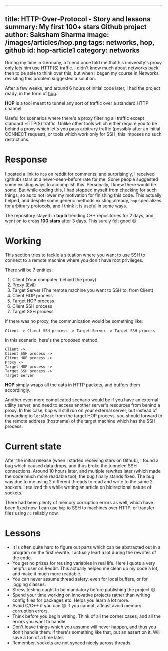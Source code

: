 ------
title: HTTP-Over-Protocol - Story and lessons
summary: My first 100+ stars Github project
author: Saksham Sharma
image: /images/articles/hop.png
tags: networks, hop, github
id: hop-article1
category: networks
------

During my time in Germany, a friend once told me that his university's proxy only lets him use HTTP(S) traffic. I didn't know much about networks back then to be able to think over this, but when I began my course in Networks, revisiting this problem suggested a solution.

After a few weeks, and around 6 hours of initial code later, I had the project ready, in the form of [hop](github.com/sakshamsharma/HTTP-Over-Protocol).

**HOP** is a tool meant to tunnel any sort of traffic over a standard HTTP channel.

Useful for scenarios where there's a proxy filtering all traffic except standard HTTP(S) traffic. Unlike other tools which either require you to be behind a proxy which let's you pass arbitrary traffic (possibly after an initial CONNECT request), or tools which work only for SSH, this imposes no such restrictions.

# Response

I posted a link to `hop` on reddit for comments, and surprisingly, I received (github) stars at a never-seen-before rate for me. Some people suggested some existing ways to accomplish this. Personally, I knew there would be some. But while coding this, I had stopped myself from checking for such things, so as to not lower my motivation for finishing this code. This actually helped, and despite some generic methods existing already, `hop` specializes for arbitrary protocols, and I think it is useful in some ways.

The repository stayed in **top 5** trending C++ repositories for 2 days, and went on to cross **100 stars** after 3 days. This surely felt good :smile:

# Working
This section tries to tackle a situation where you want to use SSH to connect to a remote machine where you don't have root privileges.

There will be 7 entities:

1. Client (Your computer, behind the proxy)
2. Proxy (Evil)
3. Target Server (The remote machine you want to SSH to, from Client)
4. Client HOP process
5. Target HOP process
6. Client SSH process
7. Target SSH process

If there was no proxy, the communication would be something like:
```
Client -> Client SSH process -> Target Server -> Target SSH process
```

In this scenario, here's the proposed method:
```
Client ->
Client SSH process ->
Client HOP process ->
Proxy ->
Target HOP process ->
Target SSH process ->
Target Server
```

**HOP** simply wraps all the data in HTTP packets, and buffers them accordingly.

Another even more complicated scenario would be if you have an external utility server, and need to access another server's
resources from behind a proxy. In this case, *hop* will still run on your external server, but instead of forwarding to `localhost`
from the target HOP process, you should forward to the remote address (hostname) of the target machine which has the SSH process.

# Current state
After the initial release (when I started receiving stars on Github), I found a bug which caused data drops, and thus broke the tunneled SSH connections. Around 10 hours later, and multiple rewrites later (which made the code much more readable too), the bug finally stands fixed. The bug was due to me using 2 different threads to read and write to the same 2 sockets. I realized this while writing an article on bidirectional nature of sockets.

There had been plenty of memory corruption errors as well, which have been fixed now. I can use `hop` to SSH to machines over HTTP, or transfer files using `nc` reliably now.

# Lessons

* It is often quite hard to figure out parts which can be abstracted out in a program on the first rewrite. I actually leart a lot during the rewrites of the code.
* You get no prizes for reusing variables in real life. Here I quote a very helpful user on Reddit. This actually helped me clean up my code a lot, and make it much more readable.
* You can never assume thread safety, even for local buffers, or for logging classes.
* Stress testing ought to be mandatory before publishing the project :smile:
* Spend your time working on innovative projects rather than writing config files for packages etc. Helps you learn a lot more.
* Avoid C/C++ if you can :smile: If you cannot, atleast avoid memory corruption errors.
* Think before you begin writing. Think of all the corner cases, and all the errors you want to handle.
* Don't leave things which you assume will never happen, and thus you don't handle them. If there's something like that, put an assert on it. Will save a ton of a time later.
* Remember, sockets are not synced nicely across threads.
